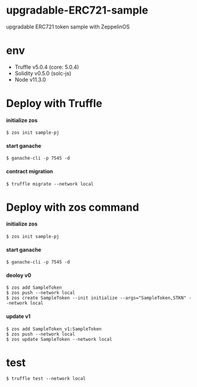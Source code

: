 # upgradable-ERC721-sample

upgradable ERC721 token sample with ZeppelinOS

# env
- Truffle v5.0.4 (core: 5.0.4)
- Solidity v0.5.0 (solc-js)
- Node v11.3.0

# Deploy with Truffle

#### initialize zos
```
$ zos init sample-pj
```

#### start ganache
```
$ ganache-cli -p 7545 -d
```

#### contract migration
```
$ truffle migrate --network local
```

# Deploy with zos command

#### initialize zos
```
$ zos init sample-pj
```

#### start ganache
```
$ ganache-cli -p 7545 -d
```

#### deoloy v0
```
$ zos add SampleToken
$ zos push --network local
$ zos create SampleToken --init initialize --args="SampleToken,STKN" --network local
```

#### update v1
```
$ zos add SampleToken_v1:SampleToken
$ zos push --network local
$ zos update SampleToken --network local
```

# test
```
$ truffle test --network local
```
